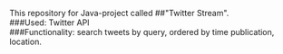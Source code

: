 This repository for Java-project called ##"Twitter Stream".    
###Used: Twitter API    
###Functionality: search tweets by query, ordered by time publication, location.
